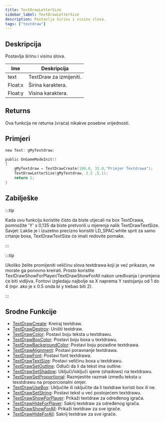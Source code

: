 ```yaml
---
title: TextDrawLetterSize
sidebar_label: TextDrawLetterSize
description: Postavlja širinu i visinu slova.
tags: ["textdraw"]
---
```


## Deskripcija

Postavlja širinu i visinu slova.

| Ime     | Deskripcija             |
| ------- | ----------------------- |
| text    | TextDraw za izmijeniti. |
| Float:x | Širina karaktera.       |
| Float:y | Visina karaktera.       |

## Returns

Ova funkcija ne returna (vraća) nikakve posebne vrijednosti.

## Primjeri

```c
new Text: gMyTextdraw;

public OnGameModeInit()
{
    gMyTextdraw = TextDrawCreate(100.0, 33.0,"Primjer Textdrawa");
    TextDrawLetterSize(gMyTextdraw, 3.2 ,5.1);
    return 1;
}
```

## Zabilješke

:::tip

Kada ovu funkciju koristite čisto da biste utjecali na box TextDrawa, pomnožite 'Y' s 0,135 da biste pretvorili u mjerenja nalik TextDrawTextSize. Savjet: Lakše je i izuzetno precizno koristiti LD_SPAC:white sprit za samo crtanje boxa, TextDrawTextSize će imati redovite pomake.

:::

:::tip

Ukoliko želite promijeniti veličinu slova textdrawa koji je već prikazan, ne morate ga ponovno kreirati. Prosto koristite TextDrawShowForPlayer/TextDrawShowForAll nakon uređivanja i promjena će biti vidljiva. Fontovi izgledaju najbolje sa X naprema Y rastojanju od 1 do 4 (npr. ako je x 0.5 onda bi y trebao biti 2).

:::

## Srodne Funkcije

- [TextDrawCreate](TextDrawCreate): Kreiraj textdraw.
- [TextDrawDestroy](TextDrawDestroy): Uništi textdraw.
- [TextDrawColor](TextDrawColor): Postavi boju teksta u textdrawu.
- [TextDrawBoxColor](TextDrawBoxColor): Postavi boju boxa u textdrawu.
- [TextDrawBackgroundColor](TextDrawBackgroundColor): Postavi boju pozadine textdrawa.
- [TextDrawAlignment](TextDrawAlignment): Postavi poravnanje textdrawa.
- [TextDrawFont](TextDrawFont): Postavi font textdrawa.
- [TextDrawTextSize](TextDrawTextSize): Postavi veličinu boxa u textdrawu.
- [TextDrawSetOutline](TextDrawSetOutline): Odluči da li da tekst ima outline.
- [TextDrawSetShadow](TextDrawSetShadow): Uključi/isključi sjene (shadows) na textdrawu.
- [TextDrawSetProportional](TextDrawSetProportional): Razmjestite razmak između teksta u texstdrawu na proporcionalni omjer.
- [TextDrawUseBox](TextDrawUseBox): Uključite ili isključite da li textdraw koristi box ili ne.
- [TextDrawSetString](TextDrawSetString): Postavi tekst u već postojećem textdrawu.
- [TextDrawShowForPlayer](TextDrawShowForPlayer): Prikaži textdraw za određenog igrača.
- [TextDrawHideForPlayer](TextDrawHideForPlayer): Sakrij textdraw za određenog igrača.
- [TextDrawShowForAll](TextDrawShowForAll): Prikaži textdraw za sve igrače.
- [TextDrawHideForAll](TextDrawHideForAll): Sakrij textdraw za sve igrače.
